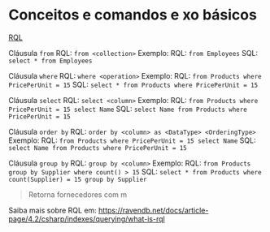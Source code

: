# Conceitos e comandos e xo básicos
[RQL](https://ravendb.net/docs/article-page/4.2/csharp/indexes/querying/what-is-rql)

Cláusula `from`
RQL: `from <collection>`
Exemplo:
RQL: `from Employees`
SQL: `select * from Employees`

Cláusula `where`
RQL: `where <operation>`
Exemplo:
RQL: `from Products where PricePerUnit = 15`
SQL: `select * from Products where PricePerUnit = 15`

Cláusula `select`
RQL: `select <column>`
Exemplo:
RQL: `from Products where PricePerUnit = 15 select Name`
SQL: `select Name from Products where PricePerUnit = 15`

Cláusula `order by`
RQL: `order by <column> as <DataType> <OrderingType>`
Exemplo:
RQL: `from Products where PricePerUnit = 15 select Name`
SQL: `select Name from Products where PricePerUnit = 15`

Cláusula `group by`
RQL: `group by <column>`
Exemplo:
RQL: `from Products group by Supplier where count() > 15`
SQL: `select * from Products where count(Supplier) = 15 group by Supplier`

> Retorna fornecedores com m

Saiba mais sobre RQL em: https://ravendb.net/docs/article-page/4.2/csharp/indexes/querying/what-is-rql
<!--stackedit_data:
eyJoaXN0b3J5IjpbLTE5NjUxMzg0MzEsLTIwNTc5MDUzMTksLT
Y3NzcwNjQ0N119
-->